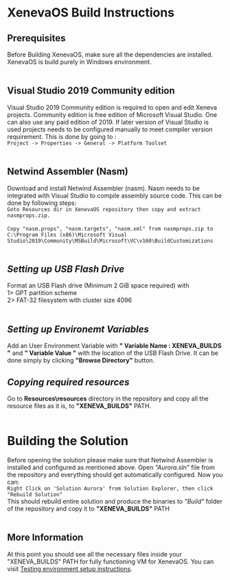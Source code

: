 # XenevaOS Build Instructions

## Prerequisites

Before Building XenevaOS, make sure all the dependencies are installed.  
XenevaOS is build purely in Windows environment.
<br>
<br>

## Visual Studio 2019 Community edition

Visual Studio 2019 Community edition is required to open and edit Xeneva projects. Community edition is free edition of Microsoft Visual Studio. One can also use any paid edition of 2019. If later version of Visual Studio is used projects needs to be configured manually to meet compiler version requirement. This is done by going to : <br> 
```Project -> Properties -> General -> Platform Toolset```<br>
<br>

## Netwind Assembler (Nasm) 

Download and install Netwind Assembler (nasm). Nasm needs to be integrated with Visual Studio to compile assembly source code. This can be done by following steps: <br>
```Goto Resources dir in XenevaOS repository then copy and extract nasmprops.zip.```<br><br>
```Copy "nasm.props", "nasm.targets", "nasm.xml" from nasmprops.zip to C:\Program Files (x86)\Microsoft Visual Studio\2019\Community\MSBuild\Microsoft\VC\v160\BuildCustomizations```
<br>
<br>

## _Setting up USB Flash Drive_ 
Format an USB Flash drive (Minimum 2 GiB space required) with <br>
1> GPT partition scheme <br>
2> FAT-32 filesystem with cluster size 4096<br><br>

## _Setting up Environemt Variables_

Add an User Environment Variable with __" Variable Name : XENEVA_BUILDS "__ and __" Variable Value "__ with the location of the USB Flash Drive. It can be done simply by clicking __"Browse Directory"__ button. 
<br>

## _Copying required resources_ 
Go to __Resources\resources__ directory in the repository and copy all the resource files as it is, to __"XENEVA_BUILDS"__ PATH.<br><br>

# Building the Solution

Before opening the solution please make sure that Netwind Assembler is installed and configured as mentioned above. Open _"Aurora.sln"_ file from the repository and everything should get automatically configured. Now you can: <br>
```Right Click on 'Solution Aurora' from Solution Explorer, then click "Rebuild Solution" ```<br>
This should rebuild entire solution and produce the binaries to _"Build"_ folder of the repository and copy it to __"XENEVA_BUILDS"__ PATH <br><br>

## More Information

At this point you should see all the necessary files inside your "XENEVA_BUILDS" PATH for fully functioning VM for XenevaOS. You can visit [Testing environment setup instructions](VMSetup.md).





